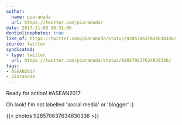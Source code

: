 ```yaml
---
author:
  name: piaranada
  url: https://twitter.com/piaranada/
date: 2017-11-09 10:31:06
dontinlinephotos: true
like_of: https://twitter.com/piaranada/status/928570637634830336/
source: twitter
syndicated:
- type: twitter
  url: https://twitter.com/piaranada/status/928570637634830336/
tags:
- ASEAN2017
- piaranada
---
```


Ready for action! #ASEAN2017 



Oh look! I'm not labelled 'social media' or 'blogger' :) 

{{< photos 928570637634830336 >}}